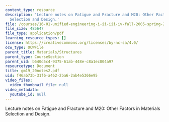 ```yaml
---
content_type: resource
description: 'Lecture notes on Fatigue and Fracture and M20: Other Factors in Materials
  Selection and Design.'
file: /courses/16-01-unified-engineering-i-ii-iii-iv-fall-2005-spring-2006/f46ab73b31f6a4622ba62ab4e5366e95_gm19_20notes2.pdf
file_size: 485647
file_type: application/pdf
learning_resource_types: []
license: https://creativecommons.org/licenses/by-nc-sa/4.0/
ocw_type: OCWFile
parent_title: Materials/Structures
parent_type: CourseSection
parent_uid: b640d5c4-9375-61ab-448e-c8a1ec804a97
resourcetype: Document
title: gm19_20notes2.pdf
uid: f46ab73b-31f6-a462-2ba6-2ab4e5366e95
video_files:
  video_thumbnail_file: null
video_metadata:
  youtube_id: null
---
```

Lecture notes on Fatigue and Fracture and M20: Other Factors in Materials Selection and Design.